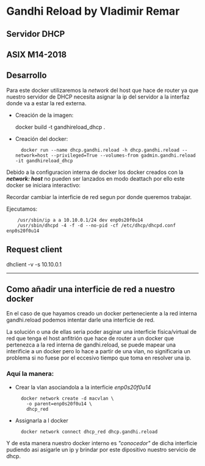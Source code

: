 # Gandhi Reload by Vladimir Remar
## Servidor DHCP
## ASIX M14-2018

## Desarrollo

Para este docker utilizaremos la *network* del host  que hace de router
ya que nuestro servidor de DHCP necesita asignar la ip del servidor a la 
interfaz donde va a estar la red externa.

- Creación de la imagen:

  	docker build -t gandhireload_dhcp .

- Creación del docker:

		docker run --name dhcp.gandhi.reload -h dhcp.gandhi.reload --network=host --privileged=True --volumes-from gadmin.gandhi.reload -it gandhireload_dhcp

Debido a la configuracion interna de docker los docker creados con la 
***network: host*** no pueden ser lanzados en modo deattach por ello
este docker se iniciara interactivo:

Recordar cambiar la interficie de red segun por donde queremos trabajar.

Ejecutamos:

		/usr/sbin/ip a a 10.10.0.1/24 dev enp0s20f0u14
		/usr/sbin/dhcpd -4 -f -d --no-pid -cf /etc/dhcp/dhcpd.conf enp0s20f0u14


## Request client
dhclient -v -s 10.10.0.1

---
## Como añadir una interficie de red a nuestro docker

En el caso de que hayamos creado un docker perteneciente a la red interna
gandhi.reload podemos intentar darle una interficie de red.

La solución o una de ellas seria poder asginar una interficie física/virtual
de red que tenga el host anfitrión que hace de router a un docker que 
pertenezca a la red interna de gandhi.reload, se puede mapear una 
interificie a un docker pero lo hace a partir de una vlan, no 
significaria un problema si no fuese por el eccesivo tiempo que toma en 
resolver una ip.

### Aquí la manera:

- Crear la vlan asociandola a la interficie *enp0s20f0u14*

		docker network create -d macvlan \
		  -o parent=enp0s20f0u14 \
		  dhcp_red

- Assignarla a l docker

		docker network connect dhcp_red dhcp.gandhi.reload

Y de esta manera nuestro docker interno es *"conocedor"* de dicha interficie
pudiendo asi asigarle un ip y brindar por este dipositivo nuestro servicio
de dhcp.

